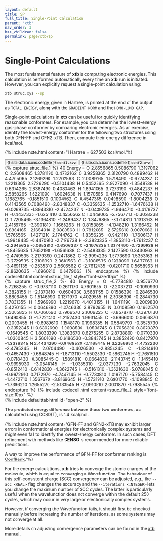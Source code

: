 ```yaml
---
layout: default
title: SP
full_title: Single-Point Calculation
parent: "xtb"
nav_order: 3
has_children: false
permalink: page/xtb/sp
---
```


# Single-Point Calculations  

The most fundamental feature of **xtb** is computing electronic energies. This calculation is performed automatically every time an **xtb** run is initiated.  
However, you can explicitly request a single-point calculation using:  

```bash
xtb struc.xyz --sp
```

The electronic energy, given in Hartree, is printed at the end of the output as `TOTAL ENERGY`, along with the `GRADIENT NORM` and the `HOMO-LUMO GAP`.  

Single-point calculations in **xtb** can be useful for quickly identifying reasonable conformers. For example, you can determine the lowest-energy gas-phase conformer by comparing electronic energies.
As an exercise, identify the lowest-energy conformer for the following two structures using both GFN-FF and GFN2-xTB. Then, compute their energy difference in kcal/mol.  

{% include note.html content='1 Hartree = 627.503 kcal/mol.'%}

<!-- Tab links -->
<div class="tab card">
  <button
    class="tablinks tab-id-1"
    onclick="openTabId(event, 'struc-1', 'tab-id-1')"
    id="open-1">
    {{ site.data.icons.codefile }} <code>conf1.xyz</code>
  </button>
  <button
    class="tablinks tab-id-1"
    onclick="openTabId(event, 'struc-2', 'tab-id-1')">
    {{ site.data.icons.codefile }} <code>conf2.xyz</code>
  </button>
</div>
<!-- Tab content -->
<div id="struc-1" class="tabcontent tab-id-1" style="text-align:justify">
{% capture struc_file_1 %}
40
Energy =
O     2.8656865    0.5086790    1.3197062 
C     2.9608465    1.3781190    0.4782162 
O     3.9258365    2.3120790    0.4899462 
H     4.4705065    2.1269290    1.2702563 
C     2.0089165    1.5718490   -0.6774237 
C     1.2218365    2.8726290   -0.5104438 
H     0.5452365    2.9727090   -1.3548738 
H     0.6374265    2.8387490    0.4080463 
H     1.8941065    3.7273190   -0.4842237 
H     2.5858265    1.6221090   -1.6024638 
N     1.1570565    0.4147690   -0.7077437 
H     1.1682765   -0.1851510    0.1004562 
C     0.4547365    0.0498590   -1.8004238 
O     0.4143565    0.7088490   -2.8348837 
C    -0.3359535   -1.2532710   -1.6476638 
H    -0.0269735   -1.8943310   -2.4724237 
N    -0.0439735   -1.9464710   -0.4179737 
H    -0.4437335   -1.6251410    0.4556562 
C     1.0449065   -2.7567710   -0.3028238 
O     1.7205465   -3.1364810   -1.2489437 
C     1.3476865   -3.1714810    1.1313163 
H     2.4156765   -3.3901810    1.1668263 
H     0.8153865   -4.1048210    1.3166462 
N     0.8864165   -2.1654010    2.0880563 
H     0.7812065   -2.5725610    3.0070963 
H     1.5766565   -1.4271210    2.1744762 
C    -1.8356235   -0.9421110   -1.7606137 
H    -1.9948435   -0.4470910   -2.7176738 
H    -2.3823335   -1.8853110   -1.7612237 
C    -2.2945635   -0.0653810   -0.6306337 
C    -2.1976335    1.3274490   -0.7299938 
H    -1.8465635    1.7652190   -1.6561638 
C    -2.5483335    2.1427590    0.3430863 
H    -2.4749535    3.2179390    0.2471862 
C    -2.9994235    1.5773690    1.5353163 
H    -3.2729535    2.2106090    2.3681563 
C    -3.1088535    0.1928090    1.6437062 
H    -3.4691135   -0.2535310    2.5606562 
C    -2.7612435   -0.6201710    0.5658963 
H    -2.8620635   -1.6960210    0.6479063 
{% endcapture %}
{% include codecell.html content=struc_file_1 style="font-size:10px" %}
</div>
<div id="struc-2" class="tabcontent tab-id-1" style="text-align:justify">
{% capture struc_file_2 %}
40
Energy =
O    -0.7784810    0.9576770    5.7268255 
C    -0.9737110    0.2611170    4.7601655 
O    -2.2037210   -0.1090930    4.3828155 
H    -2.1370810   -0.6604030    3.5681155 
C     0.1586390   -0.2846530    3.8806455 
C     1.5146990    0.1371970    4.4029555 
H     2.3036390   -0.2844730    3.7831355 
H     1.5969990    1.2219670    4.4013155 
H     1.6411190   -0.2009830    5.4270155 
H     0.0646390   -1.3746330    3.8792655 
N     0.0108590    0.1662570    2.5005855 
H     0.7060590    0.7969570    2.1009255 
C    -0.8578710   -0.3970130    1.6490855 
O    -1.7221410   -1.2152430    1.9931455 
C    -0.6966010    0.0606870    0.2003455 
H    -0.6989610    1.1548170    0.1998355 
N     0.5849790   -0.3575730   -0.3352345 
H     0.6392690   -1.0698530   -1.0538745 
C     1.7056390    0.3670370   -0.1649545 
O     1.8033390    1.3083670    0.6275255 
C     2.8738890   -0.0710330   -1.0300845 
H     3.5601090   -0.6186530   -0.3843745 
H     3.3852490    0.8427970   -1.3386345 
N     2.4434290   -0.9468530   -2.1165445 
H     3.2259990   -1.4733230   -2.4795245 
H     2.0704490   -0.4026530   -2.8854245 
C    -1.8214910   -0.4657430   -0.6848745 
H    -1.8713110   -1.5502830   -0.5862745 
H    -2.7651510   -0.0718430   -0.3085445 
C    -1.5891810   -0.0664830   -2.1143745 
C    -1.1455410   -0.9995930   -3.0548145 
H    -1.0385310   -2.0377230   -2.7632045 
C    -0.8512410   -0.6142830   -4.3622745 
H    -0.5161810   -1.3521630   -5.0788045 
C    -0.9972910    0.7172970   -4.7447145 
H    -0.7733810    1.0197170   -5.7584145 
C    -1.4472710    1.6567670   -3.8169645 
H    -1.5731910    2.6901770   -4.1098845 
C    -1.7396210    1.2655270   -2.5133545 
H    -2.0910510    2.0001870   -1.7985545 
{% endcapture %}
{% include codecell.html content=struc_file_2 style="font-size:10px" %}
</div>
{% include defaulttab.html id="open-2" %}

The predicted energy difference between these two conformers, as calculated using CCSD(T), is 1.4 kcal/mol.  

{% include note.html content='GFN-FF and GFN2-xTB may exhibit larger errors in conformational energies for electronically complex systems and might even fail to identify the lowest-energy conformer. In such cases, DFT refinement with methods like **CENSO** is recommended for more reliable predictions.  

A way to improve the performance of GFN-FF for conformer ranking is [ConfRank](https://pubs.acs.org/doi/10.1021/acs.jcim.4c01524).'%}  

For the energy calculations, **xtb** tries to converge the atomic charges of the molecule, which is equal to converging a Wavefunction. The behaviour of this self-consistent charge (SCC) convergence can be adjusted, *e.g.*, the `--acc <REAL>` flag changes the accuracy and the `--iterations <INTEGER>` lets you change the maximum number of SCC cycles. The latter is particularly useful when the wavefunction does not converge within the default 250 cycles, which may occur in very large or electronically complex systems.  

However, if converging the Wavefunction fails, it should first be checked manually before increasing the number of iterations, as some systems may not converge at all.

More details on adjusting convergence parameters can be found in the [xtb manual](https://xtb-docs.readthedocs.io/en/latest/sp.html#accuracy-and-iterations).  
